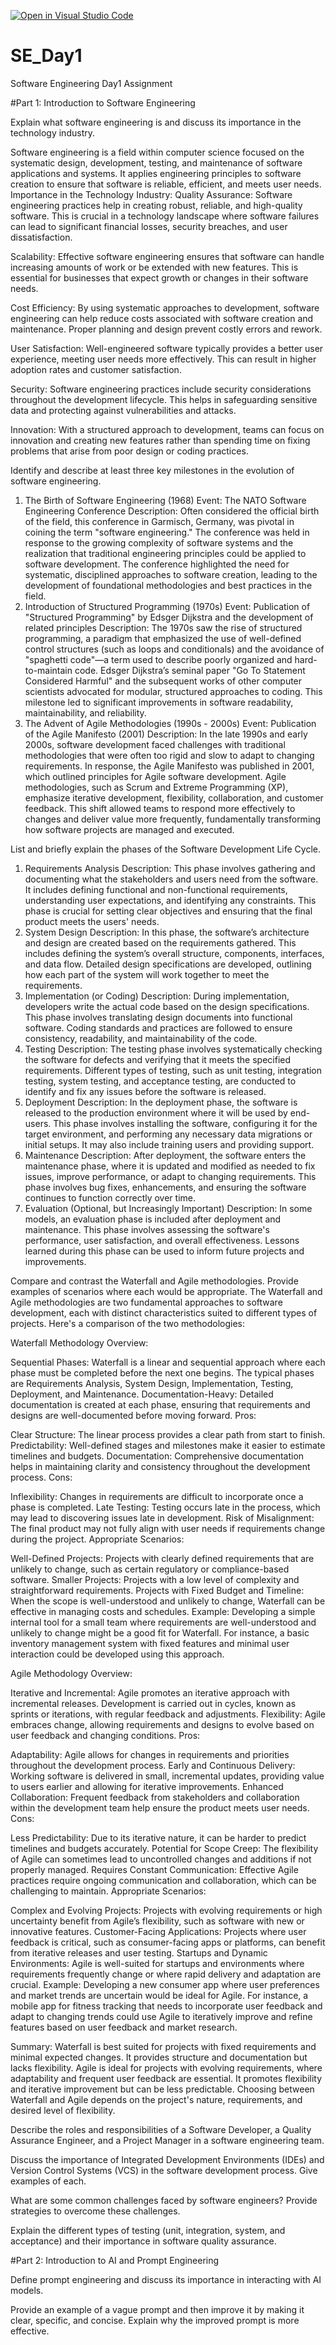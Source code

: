 [![Open in Visual Studio Code](https://classroom.github.com/assets/open-in-vscode-2e0aaae1b6195c2367325f4f02e2d04e9abb55f0b24a779b69b11b9e10269abc.svg)](https://classroom.github.com/online_ide?assignment_repo_id=15569598&assignment_repo_type=AssignmentRepo)
# SE_Day1
Software Engineering Day1 Assignment

#Part 1: Introduction to Software Engineering

Explain what software engineering is and discuss its importance in the technology industry.

Software engineering is a field within computer science focused on the systematic design, development, testing, and maintenance of software applications and systems. It applies engineering principles to software creation to ensure that software is reliable, efficient, and meets user needs. 
Importance in the Technology Industry:
Quality Assurance: Software engineering practices help in creating robust, reliable, and high-quality software. This is crucial in a technology landscape where software failures can lead to significant financial losses, security breaches, and user dissatisfaction.

Scalability: Effective software engineering ensures that software can handle increasing amounts of work or be extended with new features. This is essential for businesses that expect growth or changes in their software needs.

Cost Efficiency: By using systematic approaches to development, software engineering can help reduce costs associated with software creation and maintenance. Proper planning and design prevent costly errors and rework.

User Satisfaction: Well-engineered software typically provides a better user experience, meeting user needs more effectively. This can result in higher adoption rates and customer satisfaction.

Security: Software engineering practices include security considerations throughout the development lifecycle. This helps in safeguarding sensitive data and protecting against vulnerabilities and attacks.

Innovation: With a structured approach to development, teams can focus on innovation and creating new features rather than spending time on fixing problems that arise from poor design or coding practices.

Identify and describe at least three key milestones in the evolution of software engineering.
1. The Birth of Software Engineering (1968)
Event: The NATO Software Engineering Conference
Description: Often considered the official birth of the field, this conference in Garmisch, Germany, was pivotal in coining the term "software engineering." The conference was held in response to the growing complexity of software systems and the realization that traditional engineering principles could be applied to software development. The conference highlighted the need for systematic, disciplined approaches to software creation, leading to the development of foundational methodologies and best practices in the field.
2. Introduction of Structured Programming (1970s)
Event: Publication of "Structured Programming" by Edsger Dijkstra and the development of related principles
Description: The 1970s saw the rise of structured programming, a paradigm that emphasized the use of well-defined control structures (such as loops and conditionals) and the avoidance of "spaghetti code"—a term used to describe poorly organized and hard-to-maintain code. Edsger Dijkstra’s seminal paper "Go To Statement Considered Harmful" and the subsequent works of other computer scientists advocated for modular, structured approaches to coding. This milestone led to significant improvements in software readability, maintainability, and reliability.
3. The Advent of Agile Methodologies (1990s - 2000s)
Event: Publication of the Agile Manifesto (2001)
Description: In the late 1990s and early 2000s, software development faced challenges with traditional methodologies that were often too rigid and slow to adapt to changing requirements. In response, the Agile Manifesto was published in 2001, which outlined principles for Agile software development. Agile methodologies, such as Scrum and Extreme Programming (XP), emphasize iterative development, flexibility, collaboration, and customer feedback. This shift allowed teams to respond more effectively to changes and deliver value more frequently, fundamentally transforming how software projects are managed and executed.

List and briefly explain the phases of the Software Development Life Cycle.
1. Requirements Analysis
Description: This phase involves gathering and documenting what the stakeholders and users need from the software. It includes defining functional and non-functional requirements, understanding user expectations, and identifying any constraints. This phase is crucial for setting clear objectives and ensuring that the final product meets the users' needs.
2. System Design
Description: In this phase, the software’s architecture and design are created based on the requirements gathered. This includes defining the system’s overall structure, components, interfaces, and data flow. Detailed design specifications are developed, outlining how each part of the system will work together to meet the requirements.
3. Implementation (or Coding)
Description: During implementation, developers write the actual code based on the design specifications. This phase involves translating design documents into functional software. Coding standards and practices are followed to ensure consistency, readability, and maintainability of the code.
4. Testing
Description: The testing phase involves systematically checking the software for defects and verifying that it meets the specified requirements. Different types of testing, such as unit testing, integration testing, system testing, and acceptance testing, are conducted to identify and fix any issues before the software is released.
5. Deployment
Description: In the deployment phase, the software is released to the production environment where it will be used by end-users. This phase involves installing the software, configuring it for the target environment, and performing any necessary data migrations or initial setups. It may also include training users and providing support.
6. Maintenance
Description: After deployment, the software enters the maintenance phase, where it is updated and modified as needed to fix issues, improve performance, or adapt to changing requirements. This phase involves bug fixes, enhancements, and ensuring the software continues to function correctly over time.
7. Evaluation (Optional, but Increasingly Important)
Description: In some models, an evaluation phase is included after deployment and maintenance. This phase involves assessing the software's performance, user satisfaction, and overall effectiveness. Lessons learned during this phase can be used to inform future projects and improvements.


Compare and contrast the Waterfall and Agile methodologies. Provide examples of scenarios where each would be appropriate.
The Waterfall and Agile methodologies are two fundamental approaches to software development, each with distinct characteristics suited to different types of projects. Here's a comparison of the two methodologies:

Waterfall Methodology
Overview:

Sequential Phases: Waterfall is a linear and sequential approach where each phase must be completed before the next one begins. The typical phases are Requirements Analysis, System Design, Implementation, Testing, Deployment, and Maintenance.
Documentation-Heavy: Detailed documentation is created at each phase, ensuring that requirements and designs are well-documented before moving forward.
Pros:

Clear Structure: The linear process provides a clear path from start to finish.
Predictability: Well-defined stages and milestones make it easier to estimate timelines and budgets.
Documentation: Comprehensive documentation helps in maintaining clarity and consistency throughout the development process.
Cons:

Inflexibility: Changes in requirements are difficult to incorporate once a phase is completed.
Late Testing: Testing occurs late in the process, which may lead to discovering issues late in development.
Risk of Misalignment: The final product may not fully align with user needs if requirements change during the project.
Appropriate Scenarios:

Well-Defined Projects: Projects with clearly defined requirements that are unlikely to change, such as certain regulatory or compliance-based software.
Smaller Projects: Projects with a low level of complexity and straightforward requirements.
Projects with Fixed Budget and Timeline: When the scope is well-understood and unlikely to change, Waterfall can be effective in managing costs and schedules.
Example: Developing a simple internal tool for a small team where requirements are well-understood and unlikely to change might be a good fit for Waterfall. For instance, a basic inventory management system with fixed features and minimal user interaction could be developed using this approach.

Agile Methodology
Overview:

Iterative and Incremental: Agile promotes an iterative approach with incremental releases. Development is carried out in cycles, known as sprints or iterations, with regular feedback and adjustments.
Flexibility: Agile embraces change, allowing requirements and designs to evolve based on user feedback and changing conditions.
Pros:

Adaptability: Agile allows for changes in requirements and priorities throughout the development process.
Early and Continuous Delivery: Working software is delivered in small, incremental updates, providing value to users earlier and allowing for iterative improvements.
Enhanced Collaboration: Frequent feedback from stakeholders and collaboration within the development team help ensure the product meets user needs.
Cons:

Less Predictability: Due to its iterative nature, it can be harder to predict timelines and budgets accurately.
Potential for Scope Creep: The flexibility of Agile can sometimes lead to uncontrolled changes and additions if not properly managed.
Requires Constant Communication: Effective Agile practices require ongoing communication and collaboration, which can be challenging to maintain.
Appropriate Scenarios:

Complex and Evolving Projects: Projects with evolving requirements or high uncertainty benefit from Agile’s flexibility, such as software with new or innovative features.
Customer-Facing Applications: Projects where user feedback is critical, such as consumer-facing apps or platforms, can benefit from iterative releases and user testing.
Startups and Dynamic Environments: Agile is well-suited for startups and environments where requirements frequently change or where rapid delivery and adaptation are crucial.
Example: Developing a new consumer app where user preferences and market trends are uncertain would be ideal for Agile. For instance, a mobile app for fitness tracking that needs to incorporate user feedback and adapt to changing trends could use Agile to iteratively improve and refine features based on user feedback and market research.

Summary:
Waterfall is best suited for projects with fixed requirements and minimal expected changes. It provides structure and documentation but lacks flexibility.
Agile is ideal for projects with evolving requirements, where adaptability and frequent user feedback are essential. It promotes flexibility and iterative improvement but can be less predictable.
Choosing between Waterfall and Agile depends on the project's nature, requirements, and desired level of flexibility.

Describe the roles and responsibilities of a Software Developer, a Quality Assurance Engineer, and a Project Manager in a software engineering team.


Discuss the importance of Integrated Development Environments (IDEs) and Version Control Systems (VCS) in the software development process. Give examples of each.


What are some common challenges faced by software engineers? Provide strategies to overcome these challenges.


Explain the different types of testing (unit, integration, system, and acceptance) and their importance in software quality assurance.


#Part 2: Introduction to AI and Prompt Engineering


Define prompt engineering and discuss its importance in interacting with AI models.


Provide an example of a vague prompt and then improve it by making it clear, specific, and concise. Explain why the improved prompt is more effective.
